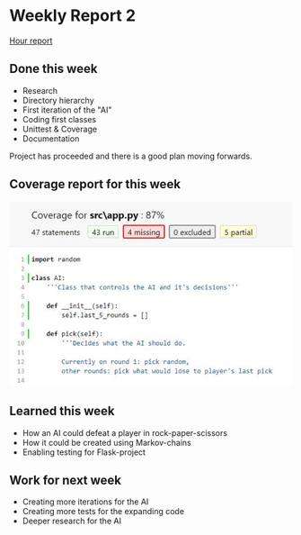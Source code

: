 # Weekly Report 2
[Hour report](https://github.com/Sanexi/tira-harjoitustyo/blob/main/documentation/hour_report.md)

## Done this week
* Research
* Directory hierarchy
* First iteration of the "AI"
* Coding first classes
* Unittest & Coverage
* Documentation

Project has proceeded and there is a good plan moving forwards.

## Coverage report for this week
![week2coverage](https://github.com/Sanexi/tira-harjoitustyo/blob/main/documentation/images/week2coverage.JPG)

## Learned this week
* How an AI could defeat a player in rock-paper-scissors
* How it could be created using Markov-chains
* Enabling testing for Flask-project

## Work for next week
* Creating more iterations for the AI
* Creating more tests for the expanding code
* Deeper research for the AI
